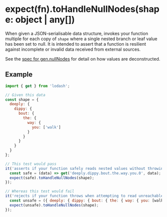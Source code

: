 # expect(fn).toHandleNullNodes(shape: object | any[])

When given a JSON-serialisable data structure, invokes your function multiple for each copy of `shape` where a single
nested branch or leaf value has been set to null. It is intended to assert that a function is resilient against
incomplete or invalid data received from external sources.

See the [spec for gen.nullNodes][null-nodes] for detail on how values are deconstructed.

## Example

```js
import { get } from 'lodash';

// Given this data
const shape = {
  deeply: {
    dippy: {
      bout: {
        the: {
          way: {
            you: ['walk']
          }
        }
      }
    }
  }
};

// This test would pass
it('asserts if your function safely reads nested values without throwing', () => {
  const safe = (data) => get('deeply.dippy.bout.the.way.you.0', data);
  expect(safe).toHandleNullNodes(shape);
});

// Whereas this test would fail
it('rejects if your function throws when attempting to read unreachable values', () => {
  const unsafe = ({ deeply: { dippy: { bout: { the: { way: { you: [walk] } } } } } }) => walk;
  expect(unsafe).toHandleNullNodes(shape);
});
```

[null-nodes]: https://github.com/JamieMason/expect-more/blob/master/packages/expect-more-jest/test/gen/null-nodes.spec.ts
